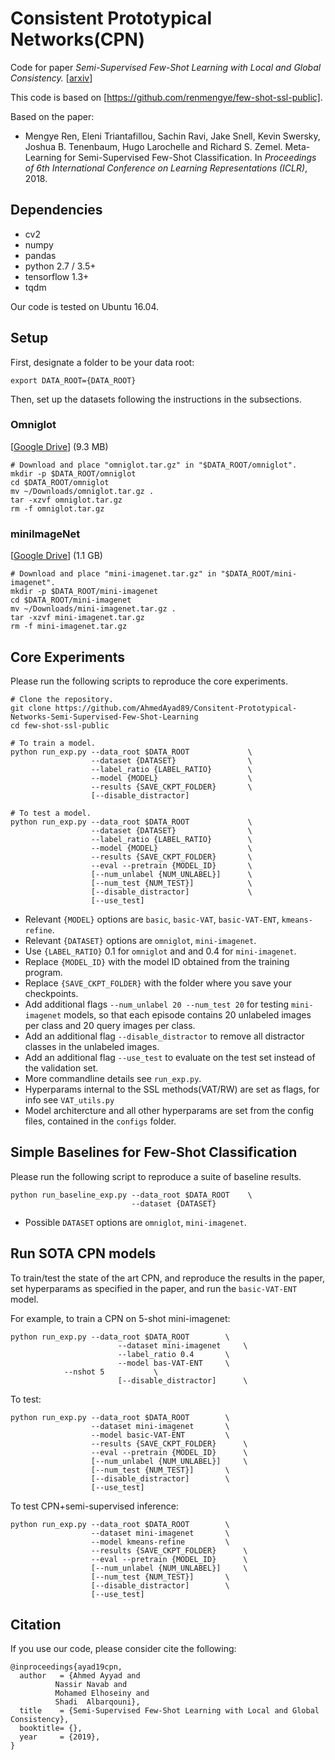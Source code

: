 # Consistent Prototypical Networks(CPN)
Code for paper
*Semi-Supervised Few-Shot Learning with Local and Global Consistency.* [[arxiv](LINK)]

This code is based on [https://github.com/renmengye/few-shot-ssl-public].

Based on the paper:
* Mengye Ren, Eleni Triantafillou, Sachin Ravi, Jake Snell, Kevin Swersky, Joshua B. Tenenbaum, Hugo Larochelle and Richard S. Zemel.
Meta-Learning for Semi-Supervised Few-Shot Classification. 
In *Proceedings of 6th International Conference on Learning Representations (ICLR)*, 2018.


## Dependencies
* cv2
* numpy
* pandas
* python 2.7 / 3.5+
* tensorflow 1.3+
* tqdm

Our code is tested on Ubuntu 16.04.

## Setup
First, designate a folder to be your data root:
```
export DATA_ROOT={DATA_ROOT}
```

Then, set up the datasets following the instructions in the subsections.

### Omniglot
[[Google Drive](https://drive.google.com/open?id=1INlOTyPtnCJgm0hBVvtRLu5a0itk8bjs)]  (9.3 MB)
```
# Download and place "omniglot.tar.gz" in "$DATA_ROOT/omniglot".
mkdir -p $DATA_ROOT/omniglot
cd $DATA_ROOT/omniglot
mv ~/Downloads/omniglot.tar.gz .
tar -xzvf omniglot.tar.gz
rm -f omniglot.tar.gz
```

### miniImageNet
[[Google Drive](https://drive.google.com/open?id=16V_ZlkW4SsnNDtnGmaBRq2OoPmUOc5mY)]  (1.1 GB)
```
# Download and place "mini-imagenet.tar.gz" in "$DATA_ROOT/mini-imagenet".
mkdir -p $DATA_ROOT/mini-imagenet
cd $DATA_ROOT/mini-imagenet
mv ~/Downloads/mini-imagenet.tar.gz .
tar -xzvf mini-imagenet.tar.gz
rm -f mini-imagenet.tar.gz
```

## Core Experiments
Please run the following scripts to reproduce the core experiments.
```
# Clone the repository.
git clone https://github.com/AhmedAyad89/Consitent-Prototypical-Networks-Semi-Supervised-Few-Shot-Learning
cd few-shot-ssl-public

# To train a model.
python run_exp.py --data_root $DATA_ROOT             \
                  --dataset {DATASET}                \
                  --label_ratio {LABEL_RATIO}        \
                  --model {MODEL}                    \
                  --results {SAVE_CKPT_FOLDER}       \
                  [--disable_distractor]

# To test a model.
python run_exp.py --data_root $DATA_ROOT             \
                  --dataset {DATASET}                \
                  --label_ratio {LABEL_RATIO}        \
                  --model {MODEL}                    \
                  --results {SAVE_CKPT_FOLDER}       \
                  --eval --pretrain {MODEL_ID}       \
                  [--num_unlabel {NUM_UNLABEL}]      \
                  [--num_test {NUM_TEST}]            \
                  [--disable_distractor]             \
                  [--use_test]
```
* Relevant `{MODEL}` options are `basic`, `basic-VAT`, `basic-VAT-ENT`, `kmeans-refine`.
* Relevant `{DATASET}` options are `omniglot`, `mini-imagenet`.
* Use `{LABEL_RATIO}` 0.1 for `omniglot` and and 0.4 for `mini-imagenet`. 
* Replace `{MODEL_ID}` with the model ID obtained from the training program.
* Replace `{SAVE_CKPT_FOLDER}` with the folder where you save your checkpoints.
* Add additional flags `--num_unlabel 20 --num_test 20` for testing `mini-imagenet` models, so that each episode contains 20 unlabeled images per class and 20 query images per class.
* Add an additional flag `--disable_distractor` to remove all distractor classes in the unlabeled images.
* Add an additional flag `--use_test` to evaluate on the test set instead of the validation set.
* More commandline details see `run_exp.py`.
* Hyperparams internal to the SSL methods(VAT/RW) are set as flags, for info see `VAT_utils.py`
* Model architercture and all other hyperparams are set from the config files, contained in the `configs` folder.

## Simple Baselines for Few-Shot Classification
Please run the following script to reproduce a suite of baseline results.
```
python run_baseline_exp.py --data_root $DATA_ROOT    \
                           --dataset {DATASET}
```
* Possible `DATASET` options are `omniglot`, `mini-imagenet`.

## Run SOTA CPN models
To train/test the state of the art CPN, and reproduce the results in the paper, set hyperparams as specified in the paper, and run the `basic-VAT-ENT` model.

For example, to train a CPN on 5-shot mini-imagenet:
 
```
python run_exp.py --data_root $DATA_ROOT 		\
                        --dataset mini-imagenet		\
                        --label_ratio 0.4  		\
                        --model bas-VAT-ENT		\
			--nshot 5			\
                        [--disable_distractor]		\
```

To test:
```
python run_exp.py --data_root $DATA_ROOT		\
                  --dataset mini-imagenet		\
                  --model basic-VAT-ENT 		\
                  --results {SAVE_CKPT_FOLDER}		\
                  --eval --pretrain {MODEL_ID}		\
                  [--num_unlabel {NUM_UNLABEL}]		\
                  [--num_test {NUM_TEST}]		\
                  [--disable_distractor]		\
                  [--use_test]

```

To test CPN+semi-supervised inference:
```
python run_exp.py --data_root $DATA_ROOT		\
                  --dataset mini-imagenet		\
                  --model kmeans-refine			\
                  --results {SAVE_CKPT_FOLDER}		\
                  --eval --pretrain {MODEL_ID}		\
                  [--num_unlabel {NUM_UNLABEL}]		\
                  [--num_test {NUM_TEST}]		\
                  [--disable_distractor]		\
                  [--use_test]
```			  


## Citation
If you use our code, please consider cite the following:


```
@inproceedings{ayad19cpn,
  author   = {Ahmed Ayyad and
	      Nassir Navab and
	      Mohamed Elhoseiny and
	      Shadi  Albarqouni},
  title    = {Semi-Supervised Few-Shot Learning with Local and Global Consistency},
  booktitle= {},
  year     = {2019},
}
```
